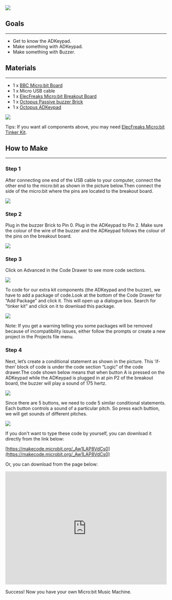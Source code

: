![](https://i.imgur.com/cqLH6Bs.jpg)  

## Goals
---

- Get to know the ADKeypad.
- Make something with ADKeypad.
- Make something with Buzzer.


## Materials
---

- 1 x [BBC Micro:bit Board](http://www.elecfreaks.com/estore/bbc-micro-bit-board-for-coding-programming.html)
- 1 x Micro USB cable
- 1 x [ElecFreaks Micro:bit Breakout Board](http://www.elecfreaks.com/estore/elecfreaks-micro-bit-breakout-board.html)
- 1 x [Octopus Passive buzzer Brick](http://www.elecfreaks.com/estore/octopus-passive-buzzer-brick-obpb01.html)
- 1 x [Octopus ADKeypad](http://www.elecfreaks.com/estore/octopus-adkeypad.html)

![](https://i.imgur.com/BJ5WTuI.jpg)

Tips: If you want all components above, you may need [ElecFreaks Micro:bit Tinker Kit](http://www.elecfreaks.com/estore/elecfreaks-micro-bit-tinker-kit.html).


## How to Make
---

### Step 1

After connecting one end of the USB cable to your computer, connect the other end to the micro:bit as shown in the picture below.Then connect the side of the micro:bit where the pins are located to the breakout board.

![](https://i.imgur.com/DdX7fE9.jpg)

### Step 2

Plug in the buzzer Brick to Pin 0.
Plug in the ADKeypad to Pin 2.
Make sure the colour of the wire of the buzzer and the ADKeypad follows the colour of the pins on the breakout board.
 
![](https://i.imgur.com/EhTHEaU.jpg)
 
### Step 3

Click on Advanced in the Code Drawer to see more code sections.

![](https://i.imgur.com/8wKkVPE.jpg)

To code for our extra kit components (the ADKeypad and the buzzer), we have to add a package of code.Look at the bottom of the Code Drawer for “Add Package” and click it. This will open up a dialogue box.
Search for "tinker kit" and click on it to download this package.

![](https://i.imgur.com/gvuN2rQ.png)

Note: If you get a warning telling you some packages will be removed because of incompatibility issues, either follow the prompts or create a new project in the Projects file menu.


### Step 4

Next, let’s create a conditional statement as shown in the picture. This ‘if-then’ block of code is under the code section “Logic” of the code drawer.The code shown below means that when button A is pressed on the ADKeypad while the ADKeypad is plugged in at pin P2 of the breakout board, the buzzer will play a sound of 175 hertz.

![](https://i.imgur.com/5bFh8GO.jpg)
 
Since there are 5 buttons, we need to code 5 similar conditional statements. Each button controls a sound of a particular pitch. So press each buttion, we will get sounds of different pitches.

![](https://i.imgur.com/mAvF9Oi.jpg)

If you don't want to type these code by yourself, you can download it directly from the link below:

[https://makecode.microbit.org/_Aw1LAP8VdCs0](https://makecode.microbit.org/_Aw1LAP8VdCs0)

Or, you can download from the page below:

<div style="position:relative;height:0;padding-bottom:70%;overflow:hidden;"><iframe style="position:absolute;top:0;left:0;width:100%;height:100%;" src="https://makecode.microbit.org/#pub:_Aw1LAP8VdCs0" frameborder="0" sandbox="allow-popups allow-forms allow-scripts allow-same-origin"></iframe></div>

Success! Now you have your own Micro:bit Music Machine.  
